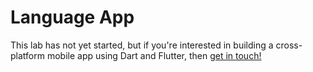 # Language App

This lab has not yet started, but if you're interested in building a cross-platform mobile app using Dart and Flutter, then [get in touch!](https://www.kindservices.co.uk)